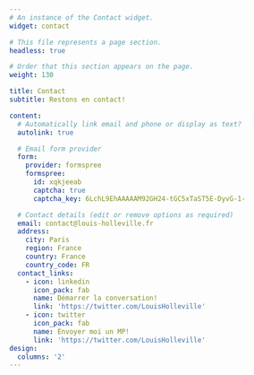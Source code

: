 ```yaml
---
# An instance of the Contact widget.
widget: contact

# This file represents a page section.
headless: true

# Order that this section appears on the page.
weight: 130

title: Contact
subtitle: Restons en contact!

content:
  # Automatically link email and phone or display as text?
  autolink: true

  # Email form provider
  form:
    provider: formspree
    formspree:
      id: xqkjeeab
      captcha: true
      captcha_key: 6LchL9EhAAAAAM92GH24-tGC5xTaST5E-DyvG-1-

  # Contact details (edit or remove options as required)
  email: contact@louis-holleville.fr
  address:
    city: Paris
    region: France
    country: France
    country_code: FR
  contact_links:
    - icon: linkedin
      icon_pack: fab
      name: Démarrer la conversation!
      link: 'https://twitter.com/LouisHolleville'
    - icon: twitter
      icon_pack: fab
      name: Envoyer moi un MP!
      link: 'https://twitter.com/LouisHolleville'
design:
  columns: '2'
---
```


